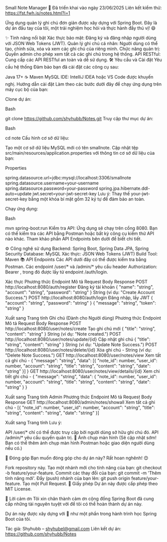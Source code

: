 Small Note Manager
🚀 Đã triển khai vào ngày 23/06/2025
Liên kết kiểm thử: https://fst.fwh.is/notes.html?i=1

Ứng dụng quản lý ghi chú đơn giản được xây dựng với Spring Boot. Đây là dự án đầu tay của tôi, một trải nghiệm học hỏi và thực hành đầy thú vị! 😄

✨ Tính năng nổi bật
Xác thực bảo mật: Đăng ký và đăng nhập người dùng với JSON Web Tokens (JWT).
Quản lý ghi chú cá nhân: Người dùng có thể tạo, chỉnh sửa, xóa và xem các ghi chú của riêng mình.
Chức năng quản trị: Quyền admin cho phép xem tất cả các ghi chú trong hệ thống.
API RESTful: Cung cấp các API RESTful an toàn và dễ sử dụng.
🛠️ Yêu cầu và Cài đặt
Yêu cầu hệ thống
Đảm bảo bạn đã cài đặt các công cụ sau:

Java 17+ ☕
Maven
MySQL
IDE: IntelliJ IDEA hoặc VS Code được khuyến nghị.
Hướng dẫn cài đặt
Làm theo các bước dưới đây để chạy ứng dụng trên máy cục bộ của bạn:

Clone dự án:

Bash

git clone https://github.com/shyhubb/Notes.git
Truy cập thư mục dự án:

Bash

cd note
Cấu hình cơ sở dữ liệu:

Tạo một cơ sở dữ liệu MySQL mới có tên smallnote.
Cập nhật tệp src/main/resources/application.properties với thông tin cơ sở dữ liệu của bạn:
<!-- end list -->

Properties

spring.datasource.url=jdbc:mysql://localhost:3306/smallnote
spring.datasource.username=your-username
spring.datasource.password=your-password
spring.jpa.hibernate.ddl-auto=update
jwt.secret=your-jwt-secret-key
Lưu ý: Thay thế your-jwt-secret-key bằng một khóa bí mật gồm 32 ký tự để đảm bảo an toàn.

Chạy ứng dụng:

Bash

mvn spring-boot:run
Kiểm tra API:
Ứng dụng sẽ chạy trên cổng 8080. Bạn có thể kiểm tra các API bằng Postman hoặc bất kỳ công cụ kiểm thử API nào khác. Tham khảo phần API Endpoints bên dưới để biết chi tiết.

⚙️ Công nghệ sử dụng
Backend: Spring Boot, Spring Data JPA, Spring Security
Database: MySQL
Xác thực: JSON Web Tokens (JWT)
Build Tool: Maven
📚 API Endpoints
Các API dưới đây có thể được kiểm tra bằng Postman. Các endpoint /user/* và /admin/* yêu cầu header Authorization: Bearer <token>, trong đó <token> được lấy từ endpoint /auth/login.

Xác thực
Phương thức	Endpoint	Mô tả	Request Body	Response
POST	http://localhost:8080/auth/register	Đăng ký tài khoản	{ "name": "string", "account": "string", "password": "string" }	String (ví dụ: "Create Account Success.")
POST	http://localhost:8080/auth/login	Đăng nhập, lấy JWT	{ "account": "string", "password": "string" }	{ "message": "string", "token": "string" }

Xuất sang Trang tính
Ghi chú (Dành cho Người dùng)
Phương thức	Endpoint	Mô tả	Request Body	Response
POST	http://localhost:8080/user/notes/create	Tạo ghi chú mới	{ "title": "string", "content": "string" }	String (ví dụ: "Note created.")
POST	http://localhost:8080/user/notes/update/{id}	Cập nhật ghi chú	{ "title": "string", "content": "string" }	String (ví dụ: "Update Note Success.")
POST	http://localhost:8080/user/notes/delete/{id}	Xóa ghi chú	-	String (ví dụ: "Delete Note Success.")
GET	http://localhost:8080/user/notes/view	Xem tất cả ghi chú	-	{ "message": "string", "data": [{ "note_id": number, "user_id": number, "account": "string", "title": "string", "content": "string", "date": "string" }] }
GET	http://localhost:8080/user/notes/view/details/{id}	Xem chi tiết ghi chú	-	{ "message": "string", "data": { "note_id": number, "user_id": number, "account": "string", "title": "string", "content": "string", "date": "string" } }

Xuất sang Trang tính
Admin
Phương thức	Endpoint	Mô tả	Request Body	Response
GET	http://localhost:8080/admin/notes/showall	Xem tất cả ghi chú	-	[{ "note_id": number, "user_id": number, "account": "string", "title": "string", "content": "string", "date": "string" }]

Xuất sang Trang tính
Lưu ý:

API /user/* chỉ có thể được truy cập bởi người dùng sở hữu ghi chú đó.
API /admin/* yêu cầu quyền quản trị.
📸 Ảnh chụp màn hình
(Sẽ cập nhật sớm! Bạn có thể thêm ảnh chụp màn hình Postman hoặc giao diện người dùng nếu có.)

🤝 Đóng góp
Bạn muốn đóng góp cho dự án này? Rất hoan nghênh! 😊

Fork repository này.
Tạo một nhánh mới cho tính năng của bạn: git checkout -b feature/your-feature.
Commit các thay đổi của bạn: git commit -m 'Thêm tính năng mới'.
Đẩy (push) nhánh của bạn lên: git push origin feature/your-feature.
Tạo một Pull Request.
📜 Giấy phép
Dự án này được cấp phép theo MIT License.

🙌 Lời cảm ơn
Tôi xin chân thành cảm ơn cộng đồng Spring Boot đã cung cấp những tài nguyên tuyệt vời để tôi có thể hoàn thành dự án này.

Dự án này được xây dựng với 💖 như một phần trong hành trình học Spring Boot của tôi.

Tác giả: Shyhubb – shyhubel@gmail.com
Liên kết dự án: https://github.com/shyhubb/Notes
